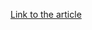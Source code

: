 [Link to the article](https://www.welivesecurity.com/2015/02/11/security-terms-explained-zero-day-mean/)
